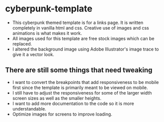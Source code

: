 # cyberpunk-template
- This cyberpunk themed template is for a links page. It is written completely in vanilla html and css. Creative use of images and css animations is what makes it work. 
- All images used for this template are free stock images which can be replaced.
- I altered the background image using Adobe Illustrator's image trace to give it a vector look.
## There are still some things that need tweaking
- I want to convert the breakpoints that add responsiveness to be mobile first since the template is primarily meant to be viewed on mobile.
- I still have to adjust the responsiveness for some of the larger width screen sizes as well as the smaller heights.
- I want to add more documentation to the code so it is more understandable.
- Optimize images for screens to improve loading.
